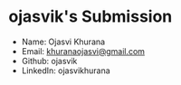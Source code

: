 # ojasvik's Submission

- Name: Ojasvi Khurana
- Email: khuranaojasvi@gmail.com
- Github: ojasvik
- LinkedIn: ojasvikhurana
